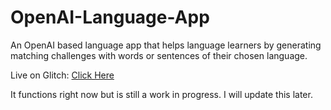 # OpenAI-Language-App
An OpenAI based language app that helps language learners by generating matching challenges with words or sentences of their chosen language.

Live on Glitch: [Click Here](https://thorn-gifted-roadway.glitch.me/)

It functions right now but is still a work in progress. I will update this later.
